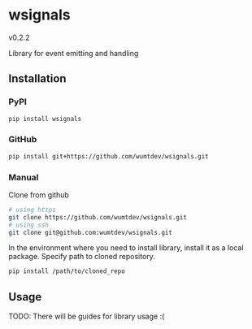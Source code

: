 
# wsignals
v0.2.2

Library for event emitting and handling


## Installation

### PyPI
```sh
pip install wsignals
```

### GitHub
```sh
pip install git+https://github.com/wumtdev/wsignals.git
```

### Manual
Clone from github
```sh
# using https
git clone https://github.com/wumtdev/wsignals.git
# using ssh
git clone git@github.com:wumtdev/wsignals.git
```

In the environment where you need to install library, install it as a local package. Specify path to cloned repository.
```sh
pip install /path/to/cloned_repo
```


## Usage
TODO: There will be guides for library usage :(
